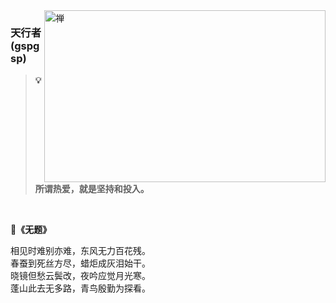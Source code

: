 <img align="right" src="https://img.qinhongzs.com/slide/2022/01/03/704964646769692680.jpg" alt="禅" width="450px" height="275px" />

### 天行者(gspgsp)

> **💡 所谓热爱，就是坚持和投入。**
<br />

**🚀《无题》**

相见时难别亦难，东风无力百花残。<br />
春蚕到死丝方尽，蜡炬成灰泪始干。<br />
晓镜但愁云鬓改，夜吟应觉月光寒。<br />
蓬山此去无多路，青鸟殷勤为探看。
